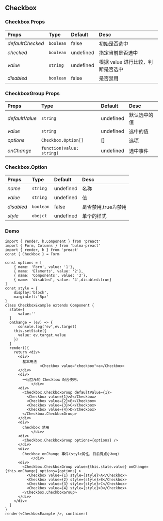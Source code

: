## Checkbox

### Checkbox Props
Props | Type | Default | Desc
:- | :- | :- | :-
*defaultChecked* | `boolean` | false | 初始是否选中		
*checked* | `boolean` | undefined | 指定当前是否选中
*value* | `string` | undefined | 根据 value 进行比较，判断是否选中
*disabled* | `boolean` | false | 是否禁用
### CheckboxGroup Props
Props | Type | Default | Desc
:- | :- | :- | :-
*defaultValue* | `string` | undefined | 默认选中的值		
*value* | `string` | undefined | 选中的值
*options* | `Checkbox.Option[]` | [] | 选项
*onChange* | `function(value: string)` | undefined | 选中事件
### Checkbox.Option
Props | Type | Default | Desc
:- | :- | :- | :-
*name* | `string` | undefined | 名称		
*value* | `string` | undefined | 值
*disabled* | `boolean` | false | 是否禁用,true为禁用
*style* | `obejct` | undefined | 单个的样式

### Demo
```tsx
import { render, h,Component } from 'preact'
import { Form, Columns } from 'bulma-preact'
import { render, h } from 'preact'
const { Checkbox } = Form

const options = [
    { name: 'Form', value: '1'},
    { name: 'Elements', value: '2'},
    { name: 'Components', value: '3'},
    { name: 'disabled', value: '4',disabled:true}
]
const style = {
    display:'block',
    marginLeft:'5px'
}
class CheckboxExample extends Component {
  state={
      value:''
  }
  onChange = (ev) => {
      console.log('ev',ev.target)
    this.setState({
      value: ev.target.value
    })
  }
  render(){
    return <div>
      <div>
        基本用法
                <Checkbox value="checkbox">a</Checkbox>
      </div>
      <div>
        一组互斥的 Checkbox 配合使用。
            </div>
      <div>
        <Checkbox.CheckboxGroup defaultValue={1}>
          <Checkbox value={1}>A</Checkbox>
          <Checkbox value={2}>B</Checkbox>
          <Checkbox value={3}>C</Checkbox>
          <Checkbox value={4}>D</Checkbox>
        </Checkbox.CheckboxGroup>
      </div>
      <div>
        Checkbox 禁用
            </div>
      <div>
        <Checkbox.CheckboxGroup options={options} />
      </div>
      <div>
        Checkbox onChange 事件(style属性，目前有点小bug)
            </div>
      <div>
        <Checkbox.CheckboxGroup value={this.state.value} onChange={this.onChange} options={options} >
          <Checkbox value={1} style={style}>A</Checkbox>
          <Checkbox value={2} style={style}>B</Checkbox>
          <Checkbox value={3} style={style}>C</Checkbox>
          <Checkbox value={4} style={style}>D</Checkbox>
        </Checkbox.CheckboxGroup>
      </div>
    </div>
  }
}
render(<CheckboxExample />, container)
```
